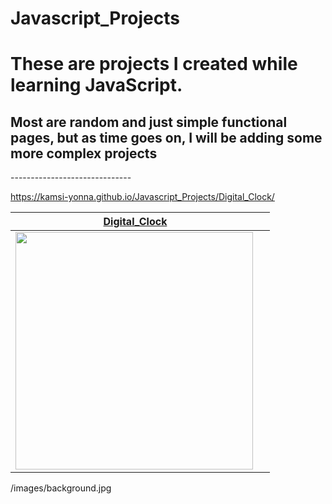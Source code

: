 # Javascript_Projects

<h1>These are projects I created while learning JavaScript.</h1>
<h2>Most are random and just simple functional pages, but as time goes on, I will be adding some more complex projects</h2>
------------------------------

https://kamsi-yonna.github.io/Javascript_Projects/Digital_Clock/


|<a href="https://kamsi-yonna.github.io/Javascript_Projects/Digital_Clock/"> Digital_Clock</a> | |
|-- | -- |
|<img  align="left"  width="380px" src="https://kamsi-yonna.github.io/Javascript_Projects/Digital_Clock/preview.png">  | |

/images/background.jpg
